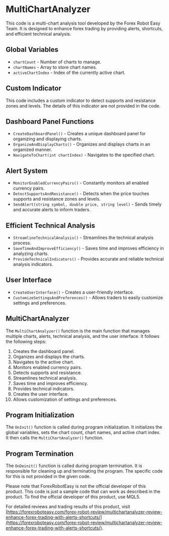 # MultiChartAnalyzer

This code is a multi-chart analysis tool developed by the Forex Robot Easy Team. It is designed to enhance forex trading by providing alerts, shortcuts, and efficient technical analysis. 

## Global Variables

- `chartCount` - Number of charts to manage.
- `chartNames` - Array to store chart names.
- `activeChartIndex` - Index of the currently active chart.

## Custom Indicator

This code includes a custom indicator to detect supports and resistance zones and levels. The details of this indicator are not provided in the code.

## Dashboard Panel Functions

- `CreateDashboardPanel()` - Creates a unique dashboard panel for organizing and displaying charts.
- `OrganizeAndDisplayCharts()` - Organizes and displays charts in an organized manner.
- `NavigateToChart(int chartIndex)` - Navigates to the specified chart.

## Alert System

- `MonitorEnabledCurrencyPairs()` - Constantly monitors all enabled currency pairs.
- `DetectSupportsAndResistance()` - Detects when the price touches supports and resistance zones and levels.
- `SendAlert(string symbol, double price, string level)` - Sends timely and accurate alerts to inform traders.

## Efficient Technical Analysis

- `StreamlineTechnicalAnalysis()` - Streamlines the technical analysis process.
- `SaveTimeAndImproveEfficiency()` - Saves time and improves efficiency in analyzing charts.
- `ProvideTechnicalIndicators()` - Provides accurate and reliable technical analysis indicators.

## User Interface

- `CreateUserInterface()` - Creates a user-friendly interface.
- `CustomizeSettingsAndPreferences()` - Allows traders to easily customize settings and preferences.

## MultiChartAnalyzer

The `MultiChartAnalyzer()` function is the main function that manages multiple charts, alerts, technical analysis, and the user interface. It follows the following steps:
1. Creates the dashboard panel.
2. Organizes and displays the charts.
3. Navigates to the active chart.
4. Monitors enabled currency pairs.
5. Detects supports and resistance.
6. Streamlines technical analysis.
7. Saves time and improves efficiency.
8. Provides technical indicators.
9. Creates the user interface.
10. Allows customization of settings and preferences.

## Program Initialization

The `OnInit()` function is called during program initialization. It initializes the global variables, sets the chart count, chart names, and active chart index. It then calls the `MultiChartAnalyzer()` function.

## Program Termination

The `OnDeinit()` function is called during program termination. It is responsible for cleaning up and terminating the program. The specific code for this is not provided in the given code.

Please note that ForexRobotEasy is not the official developer of this product. This code is just a sample code that can work as described in the product. To find the official developer of this product, use MQL5.

For detailed reviews and trading results of this product, visit [https://forexroboteasy.com/forex-robot-review/multichartanalyzer-review-enhance-forex-trading-with-alerts-shortcuts/](https://forexroboteasy.com/forex-robot-review/multichartanalyzer-review-enhance-forex-trading-with-alerts-shortcuts/).
